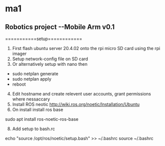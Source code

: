 # ma1
## Robotics project --Mobile Arm v0.1

===========setup============

1. First flash ubuntu server 20.4.02 onto the rpi micro SD card using the rpi imager
2. Setup network-config file on SD card
3. Or alternatively setup with nano then

- sudo netplan generate
- sudo netplan apply
- reboot
  
4. Edit hostname and create relevent user accounts, grant permissions where nessaccary
5. Install ROS neotic http://wiki.ros.org/noetic/Installation/Ubuntu
6. On install install ros base

sudo apt install ros-noetic-ros-base

8. Add setup to bash.rc

echo "source /opt/ros/noetic/setup.bash" >> ~/.bashrc
source ~/.bashrc


